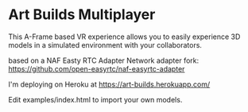 # Art Builds Multiplayer

This A-Frame based VR experience allows you to easily experience  3D models in a simulated environment with your collaborators. 

based on a NAF Easty RTC Adapter Network adapter fork: https://github.com/open-easyrtc/naf-easyrtc-adapter

I'm deploying on Heroku at https://art-builds.herokuapp.com/

Edit examples/index.html to import your own models.  
